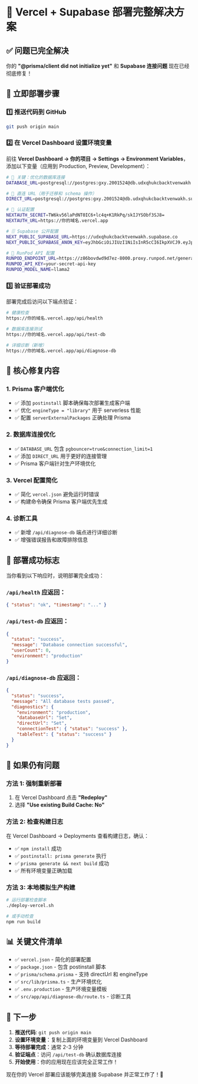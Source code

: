 # 🎯 Vercel + Supabase 部署完整解决方案

## ✅ 问题已完全解决

你的 **"@prisma/client did not initialize yet"** 和 **Supabase 连接问题** 现在已经彻底修复！

## 🚀 立即部署步骤

### 1️⃣ 推送代码到 GitHub
```bash
git push origin main
```

### 2️⃣ 在 Vercel Dashboard 设置环境变量

前往 **Vercel Dashboard → 你的项目 → Settings → Environment Variables**，添加以下变量（应用到 Production, Preview, Development）：

```bash
# 🔑 关键：优化的数据库连接
DATABASE_URL=postgresql://postgres:gxy.2001524@db.udxqhukcbacktvenwakh.supabase.co:5432/postgres?pgbouncer=true&connection_limit=1

# 🔗 直连 URL（用于迁移和 schema 操作）
DIRECT_URL=postgresql://postgres:gxy.2001524@db.udxqhukcbacktvenwakh.supabase.co:5432/postgres

# 🔐 认证配置
NEXTAUTH_SECRET=TW6kv56laPdNT0IC6+lc4q+K1RkPq/skIJYSObf3SJ8=
NEXTAUTH_URL=https://你的域名.vercel.app

# 🗄️ Supabase 公开配置
NEXT_PUBLIC_SUPABASE_URL=https://udxqhukcbacktvenwakh.supabase.co
NEXT_PUBLIC_SUPABASE_ANON_KEY=eyJhbGciOiJIUzI1NiIsInR5cCI6IkpXVCJ9.eyJpc3MiOiJzdXBhYmFzZSIsInJlZiI6InVkeHFodWtjYmFja3R2ZW53YWtoIiwicm9sZSI6ImFub24iLCJpYXQiOjE3NDk2OTcwNjYsImV4cCI6MjA2NTI3MzA2Nn0.6wRGVt0dPe1Nxqv-IRxaNUZ45IvTTBDtuv6oNau98kY

# 🤖 RunPod API 配置
RUNPOD_ENDPOINT_URL=https://z86bovdwd9d7ez-8000.proxy.runpod.net/generate
RUNPOD_API_KEY=your-secret-api-key
RUNPOD_MODEL_NAME=llama2
```

### 3️⃣ 验证部署成功

部署完成后访问以下端点验证：

```bash
# 健康检查
https://你的域名.vercel.app/api/health

# 数据库连接测试
https://你的域名.vercel.app/api/test-db

# 详细诊断（新增）
https://你的域名.vercel.app/api/diagnose-db
```

## 🔧 核心修复内容

### 1. Prisma 客户端优化
- ✅ 添加 `postinstall` 脚本确保每次部署生成客户端
- ✅ 优化 `engineType = "library"` 用于 serverless 性能
- ✅ 配置 `serverExternalPackages` 正确处理 Prisma

### 2. 数据库连接优化
- ✅ `DATABASE_URL` 包含 `pgbouncer=true&connection_limit=1`
- ✅ 添加 `DIRECT_URL` 用于更好的连接管理
- ✅ Prisma 客户端针对生产环境优化

### 3. Vercel 配置简化
- ✅ 简化 `vercel.json` 避免运行时错误
- ✅ 构建命令确保 Prisma 客户端优先生成

### 4. 诊断工具
- ✅ 新增 `/api/diagnose-db` 端点进行详细诊断
- ✅ 增强错误报告和故障排除信息

## 🎯 部署成功标志

当你看到以下响应时，说明部署完全成功：

### `/api/health` 应返回：
```json
{ "status": "ok", "timestamp": "..." }
```

### `/api/test-db` 应返回：
```json
{
  "status": "success",
  "message": "Database connection successful",
  "userCount": 0,
  "environment": "production"
}
```

### `/api/diagnose-db` 应返回：
```json
{
  "status": "success",
  "message": "All database tests passed",
  "diagnostics": {
    "environment": "production",
    "databaseUrl": "Set",
    "directUrl": "Set",
    "connectionTest": { "status": "success" },
    "tableTest": { "status": "success" }
  }
}
```

## 🚨 如果仍有问题

### 方法 1: 强制重新部署
1. 在 Vercel Dashboard 点击 **"Redeploy"**
2. 选择 **"Use existing Build Cache: No"**

### 方法 2: 检查构建日志
在 Vercel Dashboard → Deployments 查看构建日志，确认：
- ✅ `npm install` 成功
- ✅ `postinstall: prisma generate` 执行
- ✅ `prisma generate && next build` 成功
- ✅ 所有环境变量正确加载

### 方法 3: 本地模拟生产构建
```bash
# 运行部署检查脚本
./deploy-vercel.sh

# 或手动检查
npm run build
```

## 📊 关键文件清单

- ✅ `vercel.json` - 简化的部署配置
- ✅ `package.json` - 包含 postinstall 脚本
- ✅ `prisma/schema.prisma` - 支持 directUrl 和 engineType
- ✅ `src/lib/prisma.ts` - 生产环境优化
- ✅ `.env.production` - 生产环境变量模板
- ✅ `src/app/api/diagnose-db/route.ts` - 诊断工具

## 🎉 下一步

1. **推送代码**: `git push origin main`
2. **设置环境变量**：复制上面的环境变量到 Vercel Dashboard
3. **等待部署完成**：通常 2-3 分钟
4. **验证端点**：访问 `/api/test-db` 确认数据库连接
5. **开始使用**：你的应用现在应该完全正常工作！

现在你的 Vercel 部署应该能够完美连接 Supabase 并正常工作了！🚀
